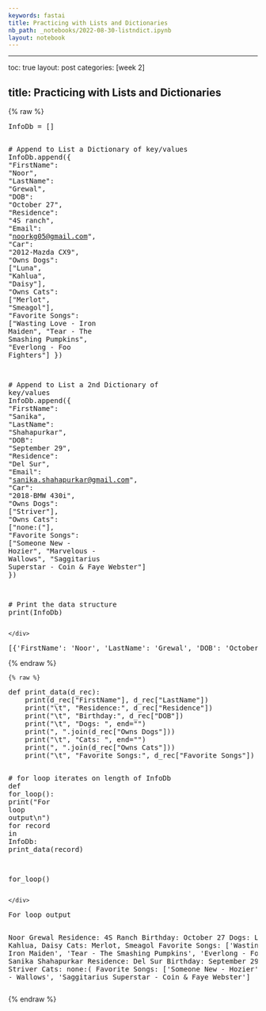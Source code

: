 ```yaml
---
keywords: fastai
title: Practicing with Lists and Dictionaries
nb_path: _notebooks/2022-08-30-listndict.ipynb
layout: notebook
---
```


<!--
#################################################
### THIS FILE WAS AUTOGENERATED! DO NOT EDIT! ###
#################################################
# file to edit: _notebooks/2022-08-30-listndict.ipynb
-->

<div class="container" id="notebook-container">
        
<div class="cell border-box-sizing text_cell rendered"><div class="inner_cell">
<div class="text_cell_render border-box-sizing rendered_html">
<hr>
<p>toc: true
layout: post
categories: [week 2]</p>
<h2 id="title:--Practicing-with-Lists-and-Dictionaries">title:  Practicing with Lists and Dictionaries<a class="anchor-link" href="#title:--Practicing-with-Lists-and-Dictionaries"> </a></h2>
</div>
</div>
</div>
    {% raw %}
    
<div class="cell border-box-sizing code_cell rendered">
<div class="input">

<div class="inner_cell">
    <div class="input_area">
<div class=" highlight hl-ipython3"><pre><span></span><span class="n">InfoDb</span> <span class="o">=</span> <span class="p">[]</span>

<span class="c1"># Append to List a Dictionary of key/values</span>
<span class="n">InfoDb</span><span class="o">.</span><span class="n">append</span><span class="p">({</span>
    <span class="s2">&quot;FirstName&quot;</span><span class="p">:</span> <span class="s2">&quot;Noor&quot;</span><span class="p">,</span>
    <span class="s2">&quot;LastName&quot;</span><span class="p">:</span> <span class="s2">&quot;Grewal&quot;</span><span class="p">,</span>
    <span class="s2">&quot;DOB&quot;</span><span class="p">:</span> <span class="s2">&quot;October 27&quot;</span><span class="p">,</span>
    <span class="s2">&quot;Residence&quot;</span><span class="p">:</span> <span class="s2">&quot;4S ranch&quot;</span><span class="p">,</span>
    <span class="s2">&quot;Email&quot;</span><span class="p">:</span> <span class="s2">&quot;noorkg05@gmail.com&quot;</span><span class="p">,</span>
    <span class="s2">&quot;Car&quot;</span><span class="p">:</span> <span class="s2">&quot;2012-Mazda CX9&quot;</span><span class="p">,</span>
    <span class="s2">&quot;Owns Dogs&quot;</span><span class="p">:</span> <span class="p">[</span><span class="s2">&quot;Luna&quot;</span><span class="p">,</span> <span class="s2">&quot;Kahlua&quot;</span><span class="p">,</span> <span class="s2">&quot;Daisy&quot;</span><span class="p">],</span>
    <span class="s2">&quot;Owns Cats&quot;</span><span class="p">:</span> <span class="p">[</span><span class="s2">&quot;Merlot&quot;</span><span class="p">,</span> <span class="s2">&quot;Smeagol&quot;</span><span class="p">],</span>
    <span class="s2">&quot;Favorite Songs&quot;</span><span class="p">:</span> <span class="p">[</span><span class="s2">&quot;Wasting Love - Iron Maiden&quot;</span><span class="p">,</span> <span class="s2">&quot;Tear - The Smashing Pumpkins&quot;</span><span class="p">,</span> <span class="s2">&quot;Everlong - Foo Fighters&quot;</span><span class="p">]</span>
<span class="p">})</span>

<span class="c1"># Append to List a 2nd Dictionary of key/values</span>
<span class="n">InfoDb</span><span class="o">.</span><span class="n">append</span><span class="p">({</span>
    <span class="s2">&quot;FirstName&quot;</span><span class="p">:</span> <span class="s2">&quot;Sanika&quot;</span><span class="p">,</span>
    <span class="s2">&quot;LastName&quot;</span><span class="p">:</span> <span class="s2">&quot;Shahapurkar&quot;</span><span class="p">,</span>
    <span class="s2">&quot;DOB&quot;</span><span class="p">:</span> <span class="s2">&quot;September 29&quot;</span><span class="p">,</span>
    <span class="s2">&quot;Residence&quot;</span><span class="p">:</span> <span class="s2">&quot;Del Sur&quot;</span><span class="p">,</span>
    <span class="s2">&quot;Email&quot;</span><span class="p">:</span> <span class="s2">&quot;sanika.shahapurkar@gmail.com&quot;</span><span class="p">,</span>
    <span class="s2">&quot;Car&quot;</span><span class="p">:</span> <span class="s2">&quot;2018-BMW 430i&quot;</span><span class="p">,</span>
    <span class="s2">&quot;Owns Dogs&quot;</span><span class="p">:</span> <span class="p">[</span><span class="s2">&quot;Striver&quot;</span><span class="p">],</span>
    <span class="s2">&quot;Owns Cats&quot;</span><span class="p">:</span> <span class="p">[</span><span class="s2">&quot;none:(&quot;</span><span class="p">],</span>
    <span class="s2">&quot;Favorite Songs&quot;</span><span class="p">:</span> <span class="p">[</span><span class="s2">&quot;Someone New - Hozier&quot;</span><span class="p">,</span> <span class="s2">&quot;Marvelous - Wallows&quot;</span><span class="p">,</span> <span class="s2">&quot;Saggitarius Superstar - Coin &amp; Faye Webster&quot;</span><span class="p">]</span>
<span class="p">})</span>

<span class="c1"># Print the data structure</span>
<span class="nb">print</span><span class="p">(</span><span class="n">InfoDb</span><span class="p">)</span>
</pre></div>

    </div>
</div>
</div>

<div class="output_wrapper">
<div class="output">

<div class="output_area">

<div class="output_subarea output_stream output_stdout output_text">
<pre>[{&#39;FirstName&#39;: &#39;Noor&#39;, &#39;LastName&#39;: &#39;Grewal&#39;, &#39;DOB&#39;: &#39;October 27&#39;, &#39;Residence&#39;: &#39;4S Ranch&#39;, &#39;Email&#39;: &#39;noorkg05@gmail.com&#39;, &#39;Car&#39;: &#39;2012-Mazda CX9&#39;, &#39;Owns Dogs&#39;: [&#39;Luna&#39;, &#39;Kahlua&#39;, &#39;Daisy&#39;], &#39;Owns Cats&#39;: [&#39;Merlot&#39;, &#39;Smeagol&#39;], &#39;Favorite Songs&#39;: [&#39;Wasting Love - Iron Maiden&#39;, &#39;Tear - The Smashing Pumpkins&#39;, &#39;Everlong - Foo Fighters&#39;]}, {&#39;FirstName&#39;: &#39;Sanika&#39;, &#39;LastName&#39;: &#39;Shahapurkar&#39;, &#39;DOB&#39;: &#39;September 29&#39;, &#39;Residence&#39;: &#39;Del Sur&#39;, &#39;Email&#39;: &#39;sanika.shahapurkar@gmail.com&#39;, &#39;Car&#39;: &#39;2018-BMW 430i&#39;, &#39;Owns Dogs&#39;: [&#39;Striver&#39;], &#39;Owns Cats&#39;: [&#39;none:(&#39;], &#39;Favorite Songs&#39;: [&#39;Someone New - Hozier&#39;, &#39;Marvelous - Wallows&#39;, &#39;Saggitarius Superstar - Coin &amp; Faye Webster&#39;]}]
</pre>
</div>
</div>

</div>
</div>

</div>
    {% endraw %}

    {% raw %}
    
<div class="cell border-box-sizing code_cell rendered">
<div class="input">

<div class="inner_cell">
    <div class="input_area">
<div class=" highlight hl-ipython3"><pre><span></span><span class="k">def</span> <span class="nf">print_data</span><span class="p">(</span><span class="n">d_rec</span><span class="p">):</span>
    <span class="nb">print</span><span class="p">(</span><span class="n">d_rec</span><span class="p">[</span><span class="s2">&quot;FirstName&quot;</span><span class="p">],</span> <span class="n">d_rec</span><span class="p">[</span><span class="s2">&quot;LastName&quot;</span><span class="p">])</span>  
    <span class="nb">print</span><span class="p">(</span><span class="s2">&quot;</span><span class="se">\t</span><span class="s2">&quot;</span><span class="p">,</span> <span class="s2">&quot;Residence:&quot;</span><span class="p">,</span> <span class="n">d_rec</span><span class="p">[</span><span class="s2">&quot;Residence&quot;</span><span class="p">])</span> 
    <span class="nb">print</span><span class="p">(</span><span class="s2">&quot;</span><span class="se">\t</span><span class="s2">&quot;</span><span class="p">,</span> <span class="s2">&quot;Birthday:&quot;</span><span class="p">,</span> <span class="n">d_rec</span><span class="p">[</span><span class="s2">&quot;DOB&quot;</span><span class="p">])</span>
    <span class="nb">print</span><span class="p">(</span><span class="s2">&quot;</span><span class="se">\t</span><span class="s2">&quot;</span><span class="p">,</span> <span class="s2">&quot;Dogs: &quot;</span><span class="p">,</span> <span class="n">end</span><span class="o">=</span><span class="s2">&quot;&quot;</span><span class="p">)</span>
    <span class="nb">print</span><span class="p">(</span><span class="s2">&quot;, &quot;</span><span class="o">.</span><span class="n">join</span><span class="p">(</span><span class="n">d_rec</span><span class="p">[</span><span class="s2">&quot;Owns Dogs&quot;</span><span class="p">]))</span> 
    <span class="nb">print</span><span class="p">(</span><span class="s2">&quot;</span><span class="se">\t</span><span class="s2">&quot;</span><span class="p">,</span> <span class="s2">&quot;Cats: &quot;</span><span class="p">,</span> <span class="n">end</span><span class="o">=</span><span class="s2">&quot;&quot;</span><span class="p">)</span>
    <span class="nb">print</span><span class="p">(</span><span class="s2">&quot;, &quot;</span><span class="o">.</span><span class="n">join</span><span class="p">(</span><span class="n">d_rec</span><span class="p">[</span><span class="s2">&quot;Owns Cats&quot;</span><span class="p">]))</span>
    <span class="nb">print</span><span class="p">(</span><span class="s2">&quot;</span><span class="se">\t</span><span class="s2">&quot;</span><span class="p">,</span> <span class="s2">&quot;Favorite Songs:&quot;</span><span class="p">,</span> <span class="n">d_rec</span><span class="p">[</span><span class="s2">&quot;Favorite Songs&quot;</span><span class="p">])</span>


<span class="c1"># for loop iterates on length of InfoDb</span>
<span class="k">def</span> <span class="nf">for_loop</span><span class="p">():</span>
    <span class="nb">print</span><span class="p">(</span><span class="s2">&quot;For loop output</span><span class="se">\n</span><span class="s2">&quot;</span><span class="p">)</span>
    <span class="k">for</span> <span class="n">record</span> <span class="ow">in</span> <span class="n">InfoDb</span><span class="p">:</span>
        <span class="n">print_data</span><span class="p">(</span><span class="n">record</span><span class="p">)</span>

<span class="n">for_loop</span><span class="p">()</span>
</pre></div>

    </div>
</div>
</div>

<div class="output_wrapper">
<div class="output">

<div class="output_area">

<div class="output_subarea output_stream output_stdout output_text">
<pre>For loop output

Noor Grewal
	 Residence: 4S Ranch
	 Birthday: October 27
	 Dogs: Luna, Kahlua, Daisy
	 Cats: Merlot, Smeagol
	 Favorite Songs: [&#39;Wasting Love - Iron Maiden&#39;, &#39;Tear - The Smashing Pumpkins&#39;, &#39;Everlong - Foo Fighters&#39;]
Sanika Shahapurkar
	 Residence: Del Sur
	 Birthday: September 29
	 Dogs: Striver
	 Cats: none:(
	 Favorite Songs: [&#39;Someone New - Hozier&#39;, &#39;Marvelous - Wallows&#39;, &#39;Saggitarius Superstar - Coin &amp; Faye Webster&#39;]
</pre>
</div>
</div>

</div>
</div>

</div>
    {% endraw %}

</div>
 

